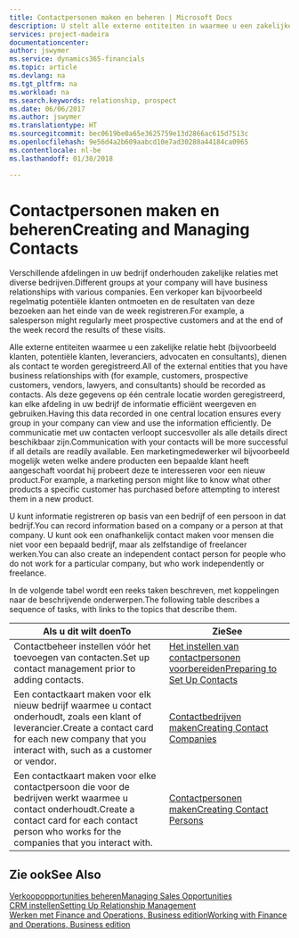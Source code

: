 ```yaml
---
title: Contactpersonen maken en beheren | Microsoft Docs
description: U stelt alle externe entiteiten in waarmee u een zakelijke relatie hebt (zoals prospects, klanten, leveranciers en consultants) als contacten.
services: project-madeira
documentationcenter: 
author: jswymer
ms.service: dynamics365-financials
ms.topic: article
ms.devlang: na
ms.tgt_pltfrm: na
ms.workload: na
ms.search.keywords: relationship, prospect
ms.date: 06/06/2017
ms.author: jswymer
ms.translationtype: HT
ms.sourcegitcommit: bec0619be0a65e3625759e13d2866ac615d7513c
ms.openlocfilehash: 9e56d4a2b609aabcd10e7ad30280a44184ca0965
ms.contentlocale: nl-be
ms.lasthandoff: 01/30/2018

---
```

# <a name="creating-and-managing-contacts"></a><span data-ttu-id="5c9bb-103">Contactpersonen maken en beheren</span><span class="sxs-lookup"><span data-stu-id="5c9bb-103">Creating and Managing Contacts</span></span>
<span data-ttu-id="5c9bb-104">Verschillende afdelingen in uw bedrijf onderhouden zakelijke relaties met diverse bedrijven.</span><span class="sxs-lookup"><span data-stu-id="5c9bb-104">Different groups at your company will have business relationships with various companies.</span></span> <span data-ttu-id="5c9bb-105">Een verkoper kan bijvoorbeeld regelmatig potentiële klanten ontmoeten en de resultaten van deze bezoeken aan het einde van de week registreren.</span><span class="sxs-lookup"><span data-stu-id="5c9bb-105">For example, a salesperson might regularly meet prospective customers and at the end of the week record the results of these visits.</span></span>

<span data-ttu-id="5c9bb-106">Alle externe entiteiten waarmee u een zakelijke relatie hebt (bijvoorbeeld klanten, potentiële klanten, leveranciers, advocaten en consultants), dienen als contact te worden geregistreerd.</span><span class="sxs-lookup"><span data-stu-id="5c9bb-106">All of the external entities that you have business relationships with (for example, customers, prospective customers, vendors, lawyers, and consultants) should be recorded as contacts.</span></span> <span data-ttu-id="5c9bb-107">Als deze gegevens op één centrale locatie worden geregistreerd, kan elke afdeling in uw bedrijf de informatie efficiënt weergeven en gebruiken.</span><span class="sxs-lookup"><span data-stu-id="5c9bb-107">Having this data recorded in one central location ensures every group in your company can view and use the information efficiently.</span></span> <span data-ttu-id="5c9bb-108">De communicatie met uw contacten verloopt succesvoller als alle details direct beschikbaar zijn.</span><span class="sxs-lookup"><span data-stu-id="5c9bb-108">Communication with your contacts will be more successful if all details are readily available.</span></span> <span data-ttu-id="5c9bb-109">Een marketingmedewerker wil bijvoorbeeld mogelijk weten welke andere producten een bepaalde klant heeft aangeschaft voordat hij probeert deze te interesseren voor een nieuw product.</span><span class="sxs-lookup"><span data-stu-id="5c9bb-109">For example, a marketing person might like to know what other products a specific customer has purchased before attempting to interest them in a new product.</span></span>

<span data-ttu-id="5c9bb-110">U kunt informatie registreren op basis van een bedrijf of een persoon in dat bedrijf.</span><span class="sxs-lookup"><span data-stu-id="5c9bb-110">You can record information based on a company or a person at that company.</span></span> <span data-ttu-id="5c9bb-111">U kunt ook een onafhankelijk contact maken voor mensen die niet voor een bepaald bedrijf, maar als zelfstandige of freelancer werken.</span><span class="sxs-lookup"><span data-stu-id="5c9bb-111">You can also create an independent contact person for people who do not work for a particular company, but who work independently or freelance.</span></span>

<span data-ttu-id="5c9bb-112">In de volgende tabel wordt een reeks taken beschreven, met koppelingen naar de beschrijvende onderwerpen.</span><span class="sxs-lookup"><span data-stu-id="5c9bb-112">The following table describes a sequence of tasks, with links to the topics that describe them.</span></span>

| <span data-ttu-id="5c9bb-113">Als u dit wilt doen</span><span class="sxs-lookup"><span data-stu-id="5c9bb-113">To</span></span> | <span data-ttu-id="5c9bb-114">Zie</span><span class="sxs-lookup"><span data-stu-id="5c9bb-114">See</span></span> |
| --- | --- |
| <span data-ttu-id="5c9bb-115">Contactbeheer instellen vóór het toevoegen van contacten.</span><span class="sxs-lookup"><span data-stu-id="5c9bb-115">Set up contact management prior to adding contacts.</span></span> |[<span data-ttu-id="5c9bb-116">Het instellen van contactpersonen voorbereiden</span><span class="sxs-lookup"><span data-stu-id="5c9bb-116">Preparing to Set Up Contacts</span></span>](marketing-setup-contacts.md) |
| <span data-ttu-id="5c9bb-117">Een contactkaart maken voor elk nieuw bedrijf waarmee u contact onderhoudt, zoals een klant of leverancier.</span><span class="sxs-lookup"><span data-stu-id="5c9bb-117">Create a contact card for each new company that you interact with, such as a customer or vendor.</span></span> |[<span data-ttu-id="5c9bb-118">Contactbedrijven maken</span><span class="sxs-lookup"><span data-stu-id="5c9bb-118">Creating Contact Companies</span></span>](marketing-create-contact-companies.md) |
| <span data-ttu-id="5c9bb-119">Een contactkaart maken voor elke contactpersoon die voor de bedrijven werkt waarmee u contact onderhoudt.</span><span class="sxs-lookup"><span data-stu-id="5c9bb-119">Create a contact card for each contact person who works for the companies that you interact with.</span></span> |[<span data-ttu-id="5c9bb-120">Contactpersonen maken</span><span class="sxs-lookup"><span data-stu-id="5c9bb-120">Creating Contact Persons</span></span>](marketing-create-contact-persons.md) |

## <a name="see-also"></a><span data-ttu-id="5c9bb-121">Zie ook</span><span class="sxs-lookup"><span data-stu-id="5c9bb-121">See Also</span></span>
[<span data-ttu-id="5c9bb-122">Verkoopopportunities beheren</span><span class="sxs-lookup"><span data-stu-id="5c9bb-122">Managing Sales Opportunities</span></span>](marketing-manage-sales-opportunities.md)  
[<span data-ttu-id="5c9bb-123">CRM instellen</span><span class="sxs-lookup"><span data-stu-id="5c9bb-123">Setting Up Relationship Management</span></span>](marketing-setup-marketing.md)  
[<span data-ttu-id="5c9bb-124">Werken met Finance and Operations, Business edition</span><span class="sxs-lookup"><span data-stu-id="5c9bb-124">Working with Finance and Operations, Business edition</span></span>](ui-work-product.md)  

